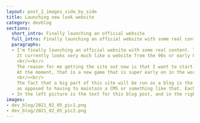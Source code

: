 ```yaml
---
layout: post_2_images_side_by_side
title: Launching new look website
category: devblog
sections:
  short_intro: Finally launching an official website
  full_intro: Finally launching an official website with some real content. Although the current website is a work in progress, and is more functional than cosmetic at the moment, at least there is a real site now.
  paragraphs:
  - I'm finally launching an official website with some real content. The website in its current form, is a work in progress, and is more functional than cosmetic at the moment, but at least there is a real site now.
    It currently looks very much like a website from the 90s or early 00s, but I thought it better to have something that doesn't look great, than to wait and wait until it's perfect, which might be weeks or even months.
    <br/><br/>
    The reason for me getting the site out now is that I want to start writing a weekly 'dev' blog to give insight on the work I've completed each week towards whatever project is ongoing.
    At the moment, that is a new game that is super early on in the works. I can probably talk about it, but I haven't actually confirmed that yet, so best to hold off on naming what game it is.
    <br/><br/>
    The fact that a big part of this site will be run as a blog is the reason I have chosen to use <a href="https://jekyllrb.com/" target="_blank">Jekyll</a> which has been recommended to me by various people, as it is a quick and easy way to generate a static site with blog posts,
    as opposed to having to maintain a CMS or something like that. Each blog post can be written in very basic plain text, and sections of the post will then be dropped into a template page that has all the HTML and CSS in it, so once that template is made once, it can be reused over and over.
  - In the left picture is the text for this blog post, and in the right image is the template file used.
images:
- dev_blog/2021_02_05_pic1.png
- dev_blog/2021_02_05_pic2.png
---
```


